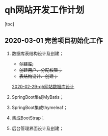 # qh网站开发工作计划

[toc]

## 2020-03-01 完善项目初始化工作

1. 数据库表结构设计及创建；

   - ~~创建库;~~
   - ~~创建用户、分配权限；~~
   - ~~表结构设计、创建；~~

   [2020-02-29-qh网站数据库设计]()

2. SpringBoot集成MyBatis；

3. SpringBoot集成thymeleaf；

4. 集成BootStrap；

5. 后台管理界面设计及创建；
